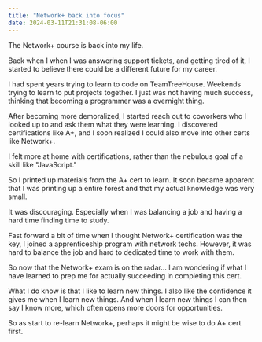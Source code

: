 ```yaml
---
title: "Network+ back into focus"
date: 2024-03-11T21:31:08-06:00
---
```


The Network+ course is back into my life. 

Back when I when I was answering support tickets, and getting tired of it, I started to believe there could be a different future for my career. 

I had spent years trying to learn to code on TeamTreeHouse. Weekends trying to learn to put projects together. I just was not having much success, thinking that becoming a programmer was a overnight thing. 

After becoming more demoralized, I started reach out to coworkers who I looked up to and ask them what they were learning. I discovered certifications like A+, and I soon realized I could also move into other certs like Network+. 

I felt more at home with certifications, rather than the nebulous goal of a skill like "JavaScript."

So I printed up materials from the A+ cert to learn. It soon became apparent that I was printing up a entire forest and that my actual knowledge was very small. 

It was discouraging. Especially when I was balancing a job and having a hard time finding time to study. 

Fast forward a bit of time when I thought Network+ certification was the key, I joined a apprenticeship program with network techs. However, it was hard to balance the job and hard to dedicated time to work with them. 

So now that the Network+ exam is on the radar... I am wondering if what I have learned to prep me for actually succeeding in completing this cert. 

What I do know is that I like to learn new things. I also like the confidence it gives me when I learn new things. And when I learn new things I can then say I know more, which often opens more doors for opportunities. 

So as start to re-learn Network+, perhaps it might be wise to do A+ cert first.
